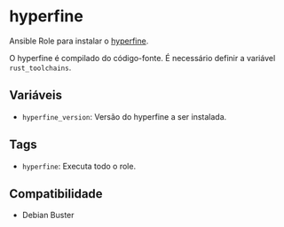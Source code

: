 # hyperfine

Ansible Role para instalar o [hyperfine](https://github.com/sharkdp/hyperfine).

O hyperfine é compilado do código-fonte. É necessário definir a variável `rust_toolchains`.

## Variáveis

- `hyperfine_version`: Versão do hyperfine a ser instalada.

## Tags

- `hyperfine`: Executa todo o role.

## Compatibilidade

- Debian Buster
